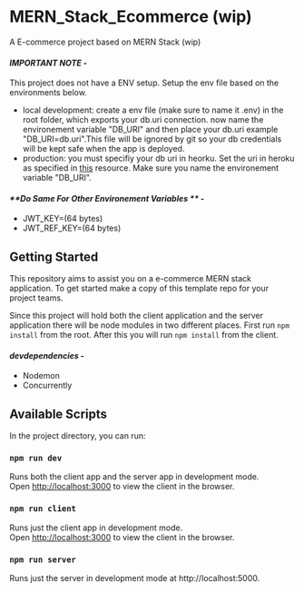 # MERN_Stack_Ecommerce (wip)
A E-commerce project based on  MERN Stack (wip)

#### _**IMPORTANT NOTE**_ - 
This project does not have a ENV setup. Setup the env file based on the environments below.
- local development: create a env file (make sure to name it .env) in the root folder, which exports your db.uri connection. now name the environement variable "DB_URI" and then place your db.uri example "DB_URI=db.uri".This file will be ignored by git so your db credentials will be kept safe when the app is deployed.
- production: you must specifiy your db uri in heorku. Set the uri in heroku as specified in [this](https://devcenter.heroku.com/articles/config-vars) resource. Make sure you name the environement variable "DB_URI".

#### _**Do Same For Other Environement Variables **_ -

- JWT_KEY=(64 bytes)
- JWT_REF_KEY=(64 bytes) 

## Getting Started
This repository aims to assist you on a e-commerce MERN stack application. To get started make a copy of this template repo for your project teams.

Since this project will hold both the client application and the server application there will be node modules in two different places. First run `npm install` from the root. After this you will run `npm install` from the client.

#### _**devdependencies**_ -

- Nodemon
- Concurrently

## Available Scripts

In the project directory, you can run:

### `npm run dev`

Runs both the client app and the server app in development mode.<br>
Open [http://localhost:3000](http://localhost:3000) to view the client in the browser.

### `npm run client`

Runs just the client app in development mode.<br>
Open [http://localhost:3000](http://localhost:3000) to view the client in the browser.


### `npm run server`

Runs just the server in development mode at http://localhost:5000.<br>

